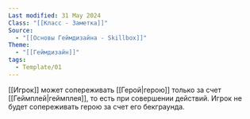 ```yaml
---
Last modified: 31 May 2024
Class: "[[Класс - Заметка]]"
Source:
  - "[[Основы Геймдизайна - Skillbox]]"
Theme:
  - "[[Геймдизайн]]"
tags:
  - Template/01
---
```

[[Игрок]] может сопереживать [[Герой|герою]] только за счет [[Геймплей|геймплея]], то есть при совершении действий.
Игрок не будет сопереживать герою за счет его бекграунда.